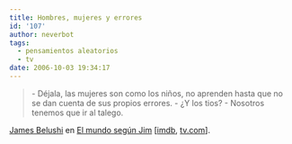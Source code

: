 ```yaml
---
title: Hombres, mujeres y errores
id: '107'
author: neverbot
tags:
  - pensamientos aleatorios
  - tv
date: 2006-10-03 19:34:17
---
```


> \- Déjala, las mujeres son como los niños, no aprenden hasta que no se dan cuenta de sus propios errores. 
  \- ¿Y los tios? 
  \- Nosotros tenemos que ir al talego.

[James Belushi](http://www.imdb.com/name/nm0000902/) en [El mundo según Jim](http://212.170.238.196/Principal/SeriesYProgramas/SeriesYAnimacion/elmundosegunjim.htm) \[[imdb](http://www.imdb.com/title/tt0285351/), [tv.com](http://www.tv.com/according-to-jim/show/3449/summary.html)\].